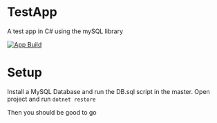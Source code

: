 # TestApp
A test app in C# using the mySQL library

[![App Build](https://github.com/Noelg14/TestApp/actions/workflows/dotnet.yml/badge.svg)](https://github.com/Noelg14/TestApp/actions/workflows/dotnet.yml)


# Setup

Install a MySQL Database and run the DB.sql script in the master.
Open project and run ```dotnet restore```

Then you should be good to go
